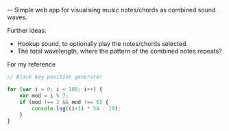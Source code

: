 -- Simple web app for visualising music notes/chords as combined sound waves.



Further ideas:

 - Hookup sound, to optionally play the notes/chords selected.
 - The total wavelength, where the pattern of the combined notes repeats?





For my reference
```javascript
// Black key position generator

for (var i = 0; i < 100; i++) {
    var mod = i % 7;
    if (mod !== 2 && mod !== 6) {
        console.log((i+1) * 54 - 19);
    }
}
```
